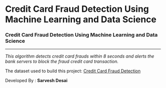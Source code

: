 # Credit Card Fraud Detection Using Machine Learning and Data Science
### Credit Card Fraud Detection Using Machine Learning and Data Science
---

*This algorithm detects credit card frauds within 8 seconds and alerts the bank servers to block the fraud credit card transaction.*

The dataset used to build this project: [Credit Card Fraud Detection](https://www.kaggle.com/datasets/mlg-ulb/creditcardfraud?resource=download)

Developed By : **Sarvesh Desai**
